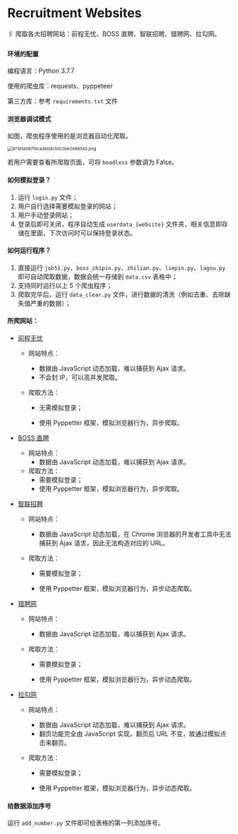 # Recruitment Websites
:paperclips: 爬取各大招聘网站：前程无忧、BOSS 直聘、智联招聘、猎聘网、拉勾网。

#### 环境的配置

编程语言：Python 3.7.7

使用的爬虫库：requests、pyppeteer

第三方库：参考 `requirements.txt` 文件

#### 浏览器调试模式

如图，爬虫程序使用的是浏览器自动化爬取。

<img src="https://i.loli.net/2021/04/01/9JXPW5RwLmTnjo1.png" alt="971d1a087f9ca46bdc50c0be2e88540.png" style="zoom:67%;" />

若用户需要查看所爬取页面，可将 `headless` 参数调为 False。

#### **如何模拟登录？**

1. 运行 `login.py` 文件；
2. 用户自行选择需要模拟登录的网站；
3. 用户手动登录网站；
4. 登录后即可关闭，程序自动生成 `userdata_{website}` 文件夹，相关信息即存储在里面，下次访问时可以保持登录状态。

#### 如何运行程序？

1. 直接运行 `job51.py`、`boss_zhipin.py`、`zhilian.py`、`liepin.py`、`lagou.py` 即可自动爬取数据，数据会统一存储到 `data.csv` 表格中；
2. 支持同时运行以上 5 个爬虫程序；
3. 爬取完毕后，运行 `data_clear.py` 文件，进行数据的清洗（例如去重、去除缺失值严重的数据）；

#### 所爬网站：

- [前程无忧](https://www.51job.com/)
  
  - 网站特点：
    - 数据由 JavaScript 动态加载，难以捕获到 Ajax 请求。
    - 不会封 IP，可以高并发爬取。
    
  - 爬取方法：
    
    - 无需模拟登录；
    
    - 使用 Pyppetter 框架，模拟浏览器行为，异步爬取。
- [BOSS 直聘](https://www.zhipin.com/)
  
  - 网站特点：
    - 数据由 JavaScript 动态加载，难以捕获到 Ajax 请求。
  - 爬取方法：
    - 需要模拟登录；
    - 使用 Pyppetter 框架，模拟浏览器行为，异步爬取。
  
- [智联招聘](https://www.zhaopin.com/)

  - 网站特点：
    - 数据由 JavaScript 动态加载，在 Chrome 浏览器的开发者工具中无法捕获到 Ajax 请求，因此无法构造对应的 URL。
    
  - 爬取方法：

    - 需要模拟登录；

    - 使用 Pyppetter 框架，模拟浏览器行为，异步动态爬取。

- [猎聘网](https://www.liepin.com/)
  
  - 网站特点：
    - 数据由 JavaScript 动态加载，难以捕获到 Ajax 请求。
  - 爬取方法：
  
    - 需要模拟登录；
  
    - 使用 Pyppetter 框架，模拟浏览器行为，异步动态爬取。
  
- [拉勾网](https://www.lagou.com/)
  
  - 网站特点：
    - 数据由 JavaScript 动态加载，难以捕获到 Ajax 请求。
    - 翻页功能完全由 JavaScript 实现，翻页后 URL 不变，故通过模拟点击来翻页。
    
  - 爬取方法：
    
    - 需要模拟登录；
    
    - 使用 Pyppetter 框架，模拟浏览器行为，异步动态爬取。

#### 给数据添加序号

运行 `add_number.py` 文件即可给表格的第一列添加序号。